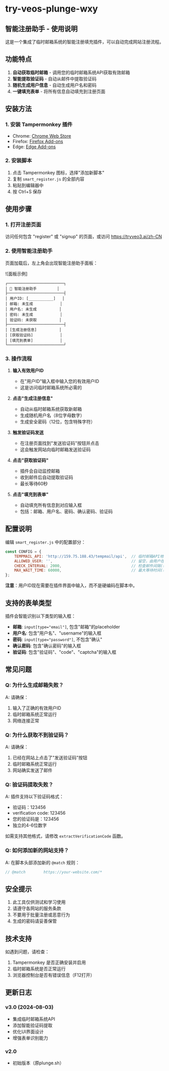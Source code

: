 # try-veos-plunge-wxy

## 智能注册助手 - 使用说明

这是一个集成了临时邮箱系统的智能注册填充插件，可以自动完成网站注册流程。

## 功能特点

1. **自动获取临时邮箱** - 调用您的临时邮箱系统API获取有效邮箱
2. **智能提取验证码** - 自动从邮件中提取验证码
3. **随机生成用户信息** - 自动生成用户名和密码
4. **一键填充表单** - 将所有信息自动填充到注册页面

## 安装方法

### 1. 安装 Tampermonkey 插件

- Chrome: [Chrome Web Store](https://chrome.google.com/webstore/detail/tampermonkey/dhdgffkkebhmkfjojejmpbldmpobfkfo)
- Firefox: [Firefox Add-ons](https://addons.mozilla.org/en-US/firefox/addon/tampermonkey/)
- Edge: [Edge Add-ons](https://microsoftedge.microsoft.com/addons/detail/tampermonkey/dhdgffkkebhmkfjojejmpbldmpobfkfo)

### 2. 安装脚本

1. 点击 Tampermonkey 图标，选择"添加新脚本"
2. 复制 `smart_register.js` 的全部内容
3. 粘贴到编辑器中
4. 按 Ctrl+S 保存

## 使用步骤

### 1. 打开注册页面
访问任何包含 "register" 或 "signup" 的页面，或访问 https://tryveo3.ai/zh-CN

### 2. 使用智能注册助手
页面加载后，左上角会出现智能注册助手面板：

![面板示例]
```
┌─────────────────────────┐
│ 🤖 智能注册助手         │
├─────────────────────────┤
│ 用户ID: [___________]   │
│ 邮箱: 未生成            │
│ 用户名: 未生成          │
│ 密码: 未生成            │
│ 验证码: 未获取          │
├─────────────────────────┤
│ [生成注册信息]          │
│ [获取验证码]            │
│ [填充到表单]            │
└─────────────────────────┘
```

### 3. 操作流程

1. **输入有效用户ID**
   - 在"用户ID"输入框中输入您的有效用户ID
   - 这是访问临时邮箱系统所必需的

2. **点击"生成注册信息"**
   - 自动从临时邮箱系统获取新邮箱
   - 生成随机用户名（8位字母数字）
   - 生成安全密码（12位，包含特殊字符）

3. **触发验证码发送**
   - 在注册页面找到"发送验证码"按钮并点击
   - 这会触发网站向临时邮箱发送验证码

4. **点击"获取验证码"**
   - 插件会自动监控邮箱
   - 收到邮件后自动提取验证码
   - 最长等待60秒

5. **点击"填充到表单"**
   - 自动填充所有信息到对应输入框
   - 包括：邮箱、用户名、密码、确认密码、验证码

## 配置说明

编辑 `smart_register.js` 中的配置部分：

```javascript
const CONFIG = {
    TEMPMAIL_API: 'http://159.75.188.43/tempmail/api',  // 临时邮箱API地址
    ALLOWED_USER: '',                                   // 留空，由用户在界面输入
    CHECK_INTERVAL: 2000,                               // 检查邮件间隔(毫秒)
    MAX_WAIT_TIME: 60000,                               // 最大等待时间(毫秒)
};
```

**注意**：用户ID现在需要在插件界面中输入，而不是硬编码在脚本中。

## 支持的表单类型

插件会智能识别以下类型的输入框：

- **邮箱**: `input[type="email"]`, 包含"邮箱"的placeholder
- **用户名**: 包含"用户名"、"username"的输入框
- **密码**: `input[type="password"]`, 不包含"确认"
- **确认密码**: 包含"确认密码"的输入框
- **验证码**: 包含"验证码"、"code"、"captcha"的输入框

## 常见问题

### Q: 为什么生成邮箱失败？
A: 请确保：
1. 输入了正确的有效用户ID
2. 临时邮箱系统正常运行
3. 网络连接正常

### Q: 为什么获取不到验证码？
A: 请确保：
1. 已经在网站上点击了"发送验证码"按钮
2. 临时邮箱系统正常运行
3. 网站确实发送了邮件

### Q: 验证码提取失败？
A: 插件支持以下验证码格式：
- 验证码：123456
- verification code: 123456
- 您的验证码是：123456
- 独立的4-6位数字

如需支持其他格式，请修改 `extractVerificationCode` 函数。

### Q: 如何添加新的网站支持？
A: 在脚本头部添加新的 `@match` 规则：
```javascript
// @match        https://your-website.com/*
```

## 安全提示

1. 此工具仅供测试和学习使用
2. 请遵守各网站的服务条款
3. 不要用于批量注册或恶意行为
4. 生成的密码请妥善保管

## 技术支持

如遇到问题，请检查：
1. Tampermonkey 是否正确安装并启用
2. 临时邮箱系统是否正常运行
3. 浏览器控制台是否有错误信息（F12打开）

## 更新日志

### v3.0 (2024-08-03)
- 集成临时邮箱系统API
- 添加智能验证码提取
- 优化UI界面设计
- 增强表单识别能力

### v2.0
- 初始版本（原plunge.sh） 